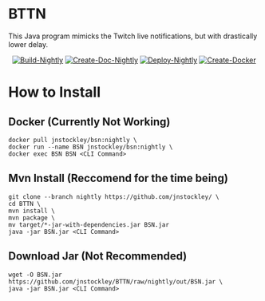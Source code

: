 # BTTN
This Java program mimicks the Twitch live notifications, but with drastically lower delay.

<div align="center">

[![Build-Nightly](https://github.com/jnstockley/BTTN/actions/workflows/build-nightly.yml/badge.svg?branch=nightly)](https://github.com/jnstockley/BTTN/actions/workflows/build-nightly.yml) 
[![Create-Doc-Nightly](https://github.com/jnstockley/BTTN/actions/workflows/create-doc-nightly.yml/badge.svg?branch=nightly)](https://github.com/jnstockley/BTTN/actions/workflows/create-doc-nightly.yml) 
[![Deploy-Nightly](https://github.com/jnstockley/BTTN/actions/workflows/deploy-nightly.yml/badge.svg?branch=nightly)](https://github.com/jnstockley/BTTN/actions/workflows/deploy-nightly.yml) 
[![Create-Docker](https://github.com/jnstockley/BTTN/actions/workflows/create-docker.yml/badge.svg?branch=nightly)](https://github.com/jnstockley/BTTN/actions/workflows/create-docker.yml)

</div>

# How to Install
## Docker (Currently Not Working)
```
docker pull jnstockley/bsn:nightly \
docker run --name BSN jnstockley/bsn:nightly \
docker exec BSN BSN <CLI Command>
```

## Mvn Install (Reccomend for the time being)
```
git clone --branch nightly https://github.com/jnstockley/ \
cd BTTN \
mvn install \
mvn package \
mv target/*-jar-with-dependencies.jar BSN.jar
java -jar BSN.jar <CLI Command>
```

## Download Jar (Not Recommended)
```
wget -O BSN.jar https://github.com/jnstockley/BTTN/raw/nightly/out/BSN.jar \
java -jar BSN.jar <CLI Command>
```
